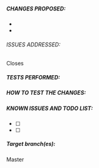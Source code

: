 <!-- First of all, THANK YOU for your contribution.
 Please fill this template unless your PR is very simple/straightforward.
 Do not forget to have a look at our Pull Request tutorial: http://www.azerothcore.org/wiki/Contribute#how-to-create-a-pull-request
-->


<!-- WRITE A RELEVANT TITLE -->


##### CHANGES PROPOSED:

-  
-  


###### ISSUES ADDRESSED:
<!-- If the issue doesn't exist, describe it and how to reproduce it, please. If the issue already exists, just paste the link to the issue you close, like this: Closes https://github.com/azerothcore/azerothcore-wotlk/issues/967 -->

Closes 


##### TESTS PERFORMED:
<!-- Does it build without errors? Did you test in-game? What did you test? Did you do all these tests on Linux, Mac or Windows? Other tests performed -->



##### HOW TO TEST THE CHANGES:
<!-- We need to confirm the changes first, so try to make the work easy for testers, please:
 - Which commands to use? Which NPC to teleport to?
 - Do we need to enable debug flags on Cmake?
 - Do we need to look at the console? etc...
 - Other steps
-->



##### KNOWN ISSUES AND TODO LIST:
<!-- This is a TODO list with checkboxes to tick -->

- [ ]
- [ ] 


##### Target branch(es):

Master


<!-- NOTE: You no longer need to squash your commits, on merge we will squash them for you (when there are too many commits we merge them into one big commit for a cleaner and easy to read history). -->

<!-- NOTE2: If you intend to contribute more than once, you should really join us on our discord channel!
 The link is on our site http://azerothcore.org/ We set cosmetic ranks for our contributors and may give access to special resources/knowledge to them! -->
